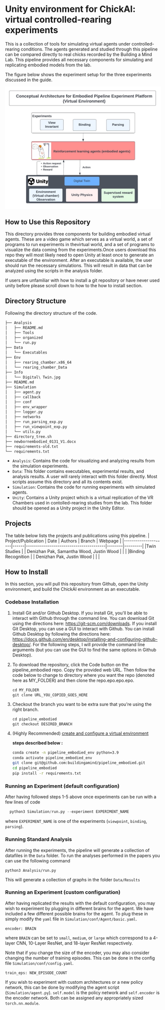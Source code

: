 # Unity environment for ChickAI: virtual controlled-rearing experiments
This is a collection of tools for simulating virtual agents under controlled-rearing conditions. The agents
generated and studied through this pipeline can be compared directly to real chicks recorded by the Building a Mind
Lab. This pipeline provides all necessary components for simulating and replicating embodied models from the lab.

 The figure below shows the experiment setup for the three experiments discussed in the guide.

<img src="Info/Digital Twin.jpg" style="zoom:50%;" align="center" />

## How to Use this Repository
This directory provides three components for building embodied virtual agents. These are a video game which serves as a virtual world, a set of programs to run experiments in thevirtual world, and a set of programs to visualize the data coming from the experiments.Once users download this repo they will most likely need to open Unity at least once to generate an executable of the environment. After an executable is available, the user should run the necessary simulations. This will result in data that can be analyzed using the scripts in the analysis folder.

If users are unfamiliar with how to install a git repository or have never used unity before please scroll down to how to the how to install section.

## Directory Structure

Following the directory structure of the code.

```tree
├── Analysis
│   ├── README.md
│   ├── Tools
│   ├── organized
│   └── run.py
├── Data
│   └── Executables
├── Env
│   ├── rearing_chamber.x86_64
│   └── rearing_chamber_Data
├── Info
│   └── Digital\ Twin.jpg
├── README.md
├── Simulation
│   ├── agent.py
│   ├── callback
│   ├── conf
│   ├── env_wrapper
│   ├── logger.py
│   ├── networks
│   ├── run_parsing_exp.py
│   ├── run_viewpoint_exp.py
│   └── utils.py
├── directory_tree.sh
├── newbornembodied_0131_V1.docx
├── requirements-old.txt
└── requirements.txt

```

* `Analysis`: Contains the code for visualizing and analyzing results from the
  simulation experiments.
* `Data`: This folder contains executables, experimental results, and analysis results.
  A user will rarely interact with this folder directly. Most scripts assume this directory and all its contents exist. 
* `Simulation`: Contains the code for running experiments with simulated agents.
* `Unity`: Contains a Unity project which is a virtual replication of the VR Chambers 
  used in contolled-rearing studies from the lab. This folder should be opened as a Unity
  project in the Unity Editor.

## Projects
The table below lists the projects and publications using this pipeline.
| Project/Publication | Date | Authors                                | Branch | Webpage |
|---------------------|------|----------------------------------------|--------|---------|
|Twin Studies           |      | Denizhan Pak, Samantha Wood, Justin Wood |        |         |
|Binding Recognition |      | Denizhan Pak, Justin Wood        |        |         |

## How to Install
In this section, you will pull this repository from Github, open the Unity environment, and build the ChickAI environment as an executable.

### Codebase Installation
1. Install Git and/or Github Desktop. If you install Git, you'll be able to interact with Github through the command line. You can download Git using the directions here: https://git-scm.com/downloads. If you install Git Desktop, you can use a GUI to interact with Github. You can install Github Desktop by following the directions here: https://docs.github.com/en/desktop/installing-and-configuring-github-desktop/. For the following steps, I will provide the command line arguments (but you can use the GUI to find the same options in Github Desktop).

2. To download the repository, click the Code button on the pipeline_embodied repo. Copy the provided web URL. Then follow the code below to change to directory where you want the repo (denoted here as MY_FOLDER) and then clone the repo.epo.epo.epo.

      ```
    cd MY_FOLDER
    git clone URL_YOU_COPIED_GOES_HERE
    ```
3. Checkout the branch you want to be extra sure that you're using the right branch.
    ```
    cd pipeline_embodied
    git checkout DESIRED_BRANCH
    ```

4. (Highly Recommended) [create and configure a virtual environment](https://uoa-eresearch.github.io/eresearch-cookbook/recipe/2014/11/20/conda/ "Link for how to set-up a virtual env")

    **steps described below :**

    ```bash
    conda create -n pipeline_embodied_env python=3.9
    conda activate pipeline_embodied_env
    git clone git@github.com:buildingamind/pipeline_embodied.git
    cd pipeline_embodied
    pip install -r requirements.txt
    
    ```

### Running an Experiment (default configuration)

After having followed steps 1-5 above once experiments can be run with a few lines of code

```python
  python3 Simulation/run.py --experiment EXPERIMENT_NAME
```

where `EXPERIMENT_NAME` is one of the experiments (`viewpoint`, `binding`, `parsing`). 

### Running Standard Analysis

After running the experiments, the pipeline will generate a collection of datafiles in the `Data` folder. To run the analyses performed in the papers you can use the following command

```
python3 Analysis/run.py
```

This will generate a collection of graphs in the folder `Data/Results`

### Running an Experiment (custom configuration)

After having replicated the results with the default configuration, you may wish to experiment by plugging in different brains for the agent. We have included a few different possible brains for the agent. To plug these in simply modify the `yaml` file in `Simulation/conf/Agent/basic.yaml`. 

```
encoder: BRAIN
```

where `BRAIN` can be set to `small`, `medium`, or `large` which correspond to a 4-layer CNN, 10-Layer ResNet, and 18-layer ResNet respectively.

Note that if you change the size of the encoder, you may also consider changing the number of training episodes. This can be done in the config file `Simulation/conf/config.yaml`.

```
train_eps: NEW_EPISODE_COUNT
```

If you wish to experiment with custom architectures or a new policy network, this can be done by modifying the agent script (`Simulation/agent.py`). `self.model` is the policy network and `self.encoder` is the encoder network. Both can be assigned any appropriately sized `torch.nn.module`.